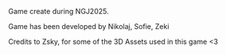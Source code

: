 Game create during NGJ2025.

Game has been developed by 
Nikolaj,
Sofie,
Zeki

Credits to Zsky, for some of the 3D Assets used in this game <3
